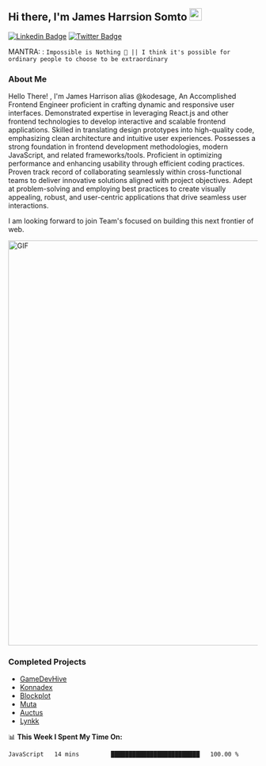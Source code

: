 ## Hi there, I'm James Harrsion Somto <img src="https://media.giphy.com/media/hvRJCLFzcasrR4ia7z/giphy.gif" width="25px">

[![Linkedin Badge](https://img.shields.io/badge/-LinkedIn-0e76a8?style=flat-square&logo=Linkedin&logoColor=white)](https://www.linkedin.com/in/james-harrison-212a66198/)
[![Twitter Badge](https://img.shields.io/badge/-Twitter-00acee?style=flat-square&logo=Twitter&logoColor=white)](https://twitter.com/KodeSage)


MANTRA: : `Impossible is Nothing 🚀 || I think it's possible for ordinary people to choose to be extraordinary`

### About Me

 Hello There! , I'm James Harrison alias @kodesage, An Accomplished Frontend Engineer proficient in crafting dynamic and responsive user interfaces. Demonstrated expertise in leveraging React.js and other frontend technologies to develop interactive and scalable frontend applications. Skilled in translating design prototypes into high-quality code, emphasizing clean architecture and intuitive user experiences. Possesses a strong foundation in frontend development methodologies, modern JavaScript, and related frameworks/tools. Proficient in optimizing performance and enhancing usability through efficient coding practices. Proven track record of collaborating seamlessly within cross-functional teams to deliver innovative solutions aligned with project objectives. Adept at problem-solving and employing best practices to create visually appealing, robust, and user-centric applications that drive seamless user interactions.
 
I am looking forward to join Team's focused on building this next frontier of web.
   
 
 
 <img align="center" alt="GIF" src="https://github.com/Gapur/Gapur/blob/master/coding.gif?raw=true" width="818px" height="818px" />


### Completed Projects 
  - [GameDevHive](https://www.gamedevshive.org/)
  - [Konnadex](https://www.konnadex.com/)
  - [Blockplot](https://www.blockplot.org/)
  - [Muta](https://muta.vercel.app/)
  - [Auctus](https://auctusmagnum.com/)
  - [Lynkk](https://www.lynkk.io/)
 

📊 **This Week I Spent My Time On:**

<!--START_SECTION:waka-->

```txt
JavaScript   14 mins         █████████████████████████   100.00 %
```

<!--END_SECTION:waka-->
<br />
<br />
<br />






